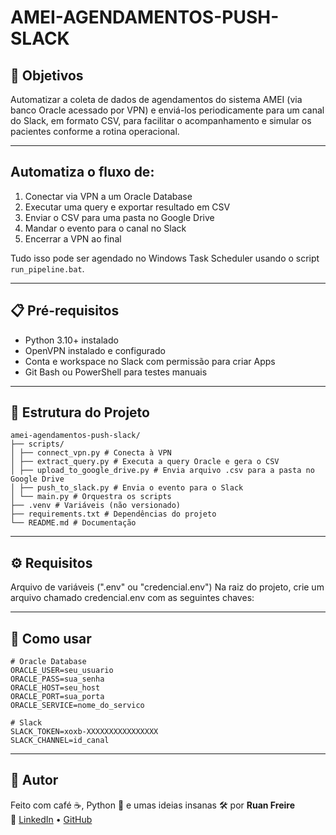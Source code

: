 # AMEI-AGENDAMENTOS-PUSH-SLACK

## 🎯 Objetivos

Automatizar a coleta de dados de agendamentos do sistema AMEI (via banco Oracle acessado por VPN) e enviá-los periodicamente para um canal do Slack, em formato CSV, para facilitar o acompanhamento e simular os pacientes conforme a rotina operacional.

---

## Automatiza o fluxo de:

1. Conectar via VPN a um Oracle Database  
2. Executar uma query e exportar resultado em CSV  
3. Enviar o CSV para uma pasta no Google Drive
4. Mandar o evento para o canal no Slack
4. Encerrar a VPN ao final

Tudo isso pode ser agendado no Windows Task Scheduler usando o script `run_pipeline.bat`.

---

## 📋 Pré-requisitos
 
- Python 3.10+ instalado  
- OpenVPN instalado e configurado  
- Conta e workspace no Slack com permissão para criar Apps  
- Git Bash ou PowerShell para testes manuais

---

## 🧩 Estrutura do Projeto
```
amei-agendamentos-push-slack/
├── scripts/
│ ├── connect_vpn.py # Conecta à VPN
│ ├── extract_query.py # Executa a query Oracle e gera o CSV
│ ├── upload_to_google_drive.py # Envia arquivo .csv para a pasta no Google Drive
│ ├── push_to_slack.py # Envia o evento para o Slack
│ └── main.py # Orquestra os scripts
├── .venv # Variáveis (não versionado)
├── requirements.txt # Dependências do projeto
└── README.md # Documentação
```
---

## ⚙️ Requisitos
Arquivo de variáveis (".env" ou "credencial.env")
Na raiz do projeto, crie um arquivo chamado credencial.env com as seguintes chaves:

---

## 🚀 Como usar
```
# Oracle Database
ORACLE_USER=seu_usuario
ORACLE_PASS=sua_senha
ORACLE_HOST=seu_host
ORACLE_PORT=sua_porta
ORACLE_SERVICE=nome_do_servico

# Slack
SLACK_TOKEN=xoxb-XXXXXXXXXXXXXXXX
SLACK_CHANNEL=id_canal
```

---

## 🧙 Autor

Feito com café ☕, Python 🐍 e umas ideias insanas 🛠️ por **Ruan Freire**  
🔗 [LinkedIn](https://www.linkedin.com/in/ruanfreire) • [GitHub](https://github.com/FreireRuan)
